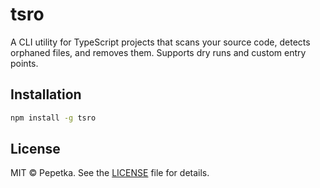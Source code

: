 # tsro

A CLI utility for TypeScript projects that scans your source code, detects orphaned files, and removes them. Supports dry runs and custom entry points.

## Installation

```bash
npm install -g tsro
```

## License

MIT © Pepetka. See the [LICENSE](./LICENSE) file for details.

